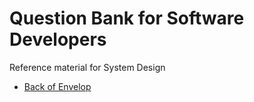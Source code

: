 # Question Bank for Software Developers


Reference material for System Design

- [Back of Envelop](./basics/back_of_envelop.md)
